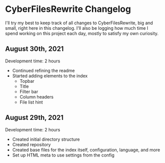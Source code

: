 
# CyberFilesRewrite Changelog
I'll try my best to keep track of all changes to CyberFilesRewrite, big and small, right here in this changelog. I'll also be logging how much time I spend working on this project each day, mostly to satisfy my own curiosity.

## August 30th, 2021
Development time: 2 hours
* Continued refining the readme
* Started adding elements to the index
    * Topbar
    * Title
    * Filter bar
    * Column headers
    * File list hint

## August 29th, 2021
Development time: 2 hours
* Created initial directory structure
* Created repository
* Created base files for the index itself, configuration, language, and more
* Set up HTML meta to use settings from the config